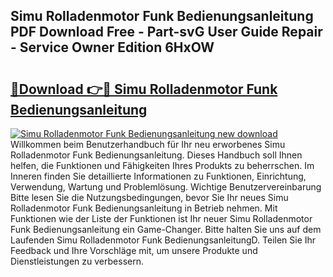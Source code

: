 ## Simu Rolladenmotor Funk Bedienungsanleitung PDF Download Free - Part-svG User Guide Repair - Service Owner Edition 6HxOW

# <h2><a href="http://df0mdd.blite.top/?on=Simu+Rolladenmotor+Funk+Bedienungsanleitung">🔗Download 👉🔴 Simu Rolladenmotor Funk Bedienungsanleitung</a></h2>

[![Simu Rolladenmotor Funk Bedienungsanleitung new download](https://i.imgur.com/lujVjoI.png)](http://df0mdd.blite.top/?on=Simu+Rolladenmotor+Funk+Bedienungsanleitung)
Willkommen beim Benutzerhandbuch für Ihr neu erworbenes Simu Rolladenmotor Funk Bedienungsanleitung. Dieses Handbuch soll Ihnen helfen, die Funktionen und Fähigkeiten Ihres Produkts zu beherrschen. Im Inneren finden Sie detaillierte Informationen zu Funktionen, Einrichtung, Verwendung, Wartung und Problemlösung. Wichtige Benutzervereinbarung Bitte lesen Sie die Nutzungsbedingungen, bevor Sie Ihr neues Simu Rolladenmotor Funk Bedienungsanleitung in Betrieb nehmen. Mit Funktionen wie der Liste der Funktionen ist Ihr neuer Simu Rolladenmotor Funk Bedienungsanleitung ein Game-Changer. Bitte halten Sie uns auf dem Laufenden Simu Rolladenmotor Funk BedienungsanleitungD. Teilen Sie Ihr Feedback und Ihre Vorschläge mit, um unsere Produkte und Dienstleistungen zu verbessern.
